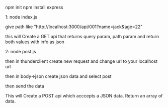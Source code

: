 npm init
npm install express


1:
node index.js

give path like "http://localhost:3000/api/001?name=jack&age=22"

this will  Create a GET api that returns query param, path param and return both values with info as json

2:
node post.js

then in thunderclient create new request and change url to your localhost url

then in body->json create json data and select post 

then send the data

This will Create a POST api which acccepts a JSON data. Return an array of data.
